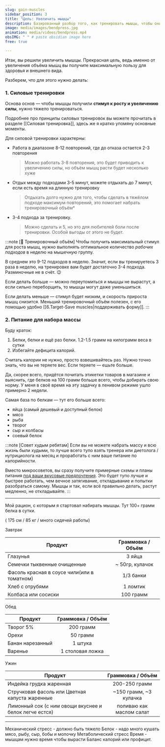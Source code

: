 ```yaml
---
slug: gain-muscles
sidebar_position: 3
title: "Цель: Увеличить мышцы"
description: Базированный разбор того, как тренировать мышцы, чтобы они выросли
image: media/images/bendpress.jpg
animation: media/videos/bendpress.mp4
obsIMG: " " # paste obsidian image here
free: true

---
```




Итак, вы решили увеличить мышцы. Прекрасная цель, ведь именно от увеличения объёма мышц вы получите максимальную пользу для здоровья и внешнего вида. 

Разберем, что для этого нужно делать:
### 1. Силовые тренировки

Основа основ — чтобы мышцы получили **стимул к росту и увеличению силы**, нужно тяжело тренироваться. 

Подробнее про принципы силовых тренировок вы можете прочитать в разделе [[Силовая тренировка]], здесь же я кратко упомяну основные моменты. 

Для силовой тренировки характерны:
- Работа в диапазоне 8-12 повторений, где до отказа остается 2-3 повторения 
  > Можно работать 3-8 повторения, это будет приводить к увеличению силы, но объём мышц расти будет несколько хуже
- Отдых между подходами 3-5 минут, можете отдыхать до 7 минут, если есть время на длинную тренировку
  > Отдыхать долго нужно для того, чтобы сделать в тяжёлом подходе максимум повторений, это помогает набрать тренировочный объём*
- 3-4 подхода за тренировку. 
  > Можно сделать и 5, но это для любителей боли после тренировки. Особой выгоды от этого не будет.

:::note [🧠 Тренировочный объём]
Чтобы получить максимальный стимул для роста мышц, нужно выполнять оптимальное количество *рабочих подходов* в неделю на мышечную группу. 

В среднем это 9-12 подходов в неделю. Значит, если вы тренируетесь 3 раза в неделю, на тренировке вам будет достаточно 3-4 подхода. Разминочные не в счёт. 😉
 
Если делать больше — можно переутомиться и мышцы не вырастут, а если сильно переборщить, то мышцы могут даже уменьшиться.
 
Если делать меньше — стимул будет низким, и скорость прироста мышц снизится. Меньший тренировочный объём полезен, с его помощью удобно [[6.Target-Save muscles|поддерживать форму]].
:::

### 2. Питание для набора массы

Буду краток: 
1. Белки, белки и ещё раз белки. 1.2-1.5 грамм на килограмм веса в сутки
2. Избегайте дефицита калорий. 

Считать калории не нужно, просто взвешивайтесь раз. Нужно точно знать, что вы не теряете вес. Если теряете — ешьте больше.

Да, скорее всего, придётся почитать этикетки товаров в магазине и выяснить, где белков на 100 грамм больше всего, чтобы добирать свою норму. У меня в своё время на эту задачку в ленивом режиме ушло примерно 2 недели. 

Самая база по белкам — тут его больше всего:
- яйца (самый дешевый и доступный белок)
- мясо
- рыба
- творог 
- сыр и колбасы
- соевый белок

:::note [Совет худым ребятам]
Если вы не можете набрать массу и всю жизнь были худыми, то лучше всего тупо взять тренера или диетолога / нутрициолога на месяц и проработать с ним ваше питание по калорийности. 
 
Вместо микросоветов, вы сразу получите примерные схемы и планы питания <u>под ваши вкусовые предпочтения</u>. Это будет тупо лучше и быстрее работать, чем вечное затягивание, откладывание и попытки разобраться самому. Мышцы и так, если всё правильно делать, растут медленно, не откладывайте.
:::

---

Мой рацион, с которым я стартовал набирать мышцы. Тут 100+ грамм белка в сутки.

( 175 см / 85 кг / много сидячей работы)

Завтрак 

| Продукт                                     | Граммовка / Объём |
| ------------------------------------------- |:-----------------:|
| Глазунья                                    |      3 яйца       |
| Семечки тыквенные очищенные                 |  ~ 50гр, кулачок  |
| Фасоль красная в соусе чили(или в томатном) |     1/3 банки     |
| Хлеб с отрубями                             |     1 ломтик      |
| Колбаса или сосиски                         |     100 грамм     | 

Обед

| Продукт          | Граммовка / Объём |
| ---------------- |:-----------------:|
| Творог 5%        |     200 грамм     |
| Орехи            |     50 грамм      |
| Банан нарезанный |      1 штука      |
| Варенье          | 1 столовая ложка  | 

Ужин

| Продукт                                                |    Граммовка / Объём     |
| ------------------------------------------------------ |:------------------------:|
| Индейка грудка жаренная                                |      200-250 грамм       |
| Стручковая фасоль или Цветная капуста жаренные         |  ~150 грамм, ~3 кулачка  |
| Лимонный сок (с ним овощи вкуснее и белок легче естся) | поливаю как маслом салат | 

---

Механический стресс - должно быть тяжело
Белок - надо много кушать мясо, рыбу, сыр, бобы и молочку
Метаболический стресс 
Время - мышцам нужно время чтобы вырасти
Баланс калорий или профицит. 

